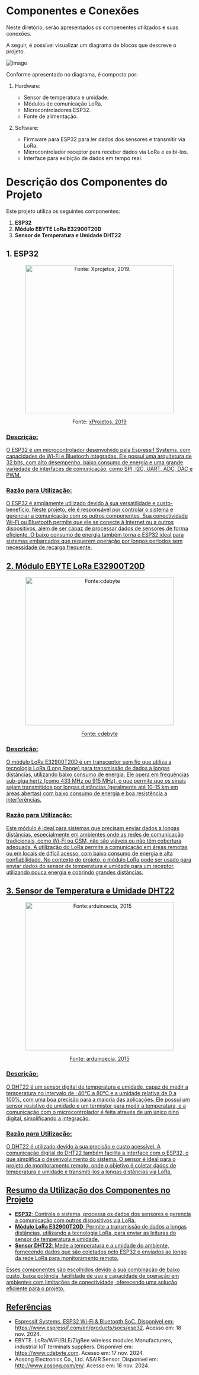 # Componentes e Conexões

Neste diretório, serão apresentados os compenentes utilizados e suas conexões.

A seguir, é possível visualizar um diagrama de blocos que descreve o projeto.

![image](https://github.com/user-attachments/assets/906be51e-5d4c-4d72-bfc8-aa841570862b)

Conforme apresentado no diagrama, é composto por:
1. Hardware:
    - Sensor de temperatura e umidade.
    - Módulos de comunicação LoRa.
    - Microcontroladores ESP32.
    - Fonte de alimentação.
      
2. Software:
    - Firmware para ESP32 para ler dados dos sensores e transmitir via LoRa.
    - Microcontrolador receptor para receber dados via LoRa e exibí-los.
    - Interface para exibição de dados em tempo real.
   
# Descrição dos Componentes do Projeto

Este projeto utiliza os seguintes componentes:

1. **ESP32**
2. **Módulo EBYTE LoRa E32900T20D**
3. **Sensor de Temperatura e Umidade DHT22**

## 1. ESP32
<p align="center">
  <img src="https://github.com/user-attachments/assets/f673b9d5-a285-49c0-a299-b4abc0e7da35" alt="Fonte: Xprojetos, 2019." width="400"/>
</p>
<p align="center">
  Fonte: <a href="https://xprojetos.net/esp32-e-suas-versoes/">xProjetos, 2019 
</p>
      
### Descrição:
O ESP32 é um microcontrolador desenvolvido pela Espressif Systems, com capacidades de Wi-Fi e Bluetooth integradas. Ele possui uma arquitetura de 32 bits, com alto desempenho, baixo consumo de energia e uma grande variedade de interfaces de comunicação, como SPI, I2C, UART, ADC, DAC e PWM.

### Razão para Utilização:
O ESP32 é amplamente utilizado devido à sua versatilidade e custo-benefício. Neste projeto, ele é responsável por controlar o sistema e gerenciar a comunicação com os outros componentes. Sua conectividade Wi-Fi ou Bluetooth permite que ele se conecte à Internet ou a outros dispositivos, além de ser capaz de processar dados de sensores de forma eficiente. O baixo consumo de energia também torna o ESP32 ideal para sistemas embarcados que requerem operação por longos períodos sem necessidade de recarga frequente.

## 2. Módulo EBYTE LoRa E32900T20D

<p align="center">
  <img src="https://github.com/user-attachments/assets/8e00d34d-15f9-4cfd-8294-75cbdf1d9b20" alt="Fonte:cdebyte" width="400"/>
</p>
<p align="center">
  Fonte: <a href="https://www.cdebyte.com/products/E32-900T20D">cdebyte
</p>
      
### Descrição:
O módulo LoRa E32900T20D é um transceptor sem fio que utiliza a tecnologia LoRa (Long Range) para transmissão de dados a longas distâncias, utilizando baixo consumo de energia. Ele opera em frequências sub-giga hertz (como 433 MHz ou 915 MHz), o que permite que os sinais sejam transmitidos por longas distâncias (geralmente até 10-15 km em áreas abertas) com baixo consumo de energia e boa resistência a interferências.

### Razão para Utilização:
Este módulo é ideal para sistemas que precisam enviar dados a longas distâncias, especialmente em ambientes onde as redes de comunicação tradicionais, como Wi-Fi ou GSM, não são viáveis ou não têm cobertura adequada. A utilização do LoRa permite a comunicação em áreas remotas ou em locais de difícil acesso, com baixo consumo de energia e alta confiabilidade. No contexto do projeto, o módulo LoRa pode ser usado para enviar dados do sensor de temperatura e umidade para um receptor, utilizando pouca energia e cobrindo grandes distâncias.

## 3. Sensor de Temperatura e Umidade DHT22

<p align="center">
  <img src="https://github.com/user-attachments/assets/37cc7d90-2eab-460a-ada4-1ed84da9e27d" alt="Fonte:arduinoecia, 2015" width="400"/>
</p>
<p align="center">
  Fonte: <a href="https://www.arduinoecia.com.br/sensor-de-temperatura-e-umidade-dht22/">arduinoecia, 2015
</p>
      
### Descrição:
O DHT22 é um sensor digital de temperatura e umidade, capaz de medir a temperatura no intervalo de -40°C a 80°C e a umidade relativa de 0 a 100%, com uma boa precisão para a maioria das aplicações. Ele possui um sensor resistivo de umidade e um termistor para medir a temperatura, e a comunicação com o microcontrolador é feita através de um único pino digital, simplificando a integração.

### Razão para Utilização:
O DHT22 é utilizado devido à sua precisão e custo acessível. A comunicação digital do DHT22 também facilita a interface com o ESP32, o que simplifica o desenvolvimento do sistema. O sensor é ideal para o projeto de monitoramento remoto, onde o objetivo é coletar dados de temperatura e umidade e transmiti-los a longas distâncias via LoRa.

## Resumo da Utilização dos Componentes no Projeto

- **ESP32**: Controla o sistema, processa os dados dos sensores e gerencia a comunicação com outros dispositivos via LoRa.
- **Módulo LoRa E32900T20D**: Permite a transmissão de dados a longas distâncias, utilizando a tecnologia LoRa, para enviar as leituras do sensor de temperatura e umidade.
- **Sensor DHT22**: Mede a temperatura e a umidade do ambiente, fornecendo dados que são coletados pelo ESP32 e enviados ao longo da rede LoRa para monitoramento remoto.

Esses componentes são escolhidos devido à sua combinação de baixo custo, baixa potência, facilidade de uso e capacidade de operação em ambientes com limitações de conectividade, oferecendo uma solução eficiente para o projeto.

## Referências

- Espressif Systems. ESP32 Wi-Fi & Bluetooth SoC. Disponível em: https://www.espressif.com/en/products/socs/esp32. Acesso em: 18 nov. 2024.
- EBYTE. LoRa/WiFi/BLE/ZigBee wireless modules Manufacturers, industrial IoT terminals suppliers. Disponível em: https://www.cdebyte.com. Acesso em: 17 nov. 2024.
- Aosong Electronics Co., Ltd. ASAIR Sensor. Disponível em: http://www.aosong.com/en/. Acesso em: 18 nov. 2024.

